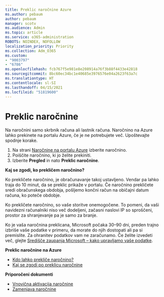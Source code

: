 ```yaml
---
title: Preklic naročnine Azure
ms.author: pebaum
author: pebaum
manager: scotv
ms.audience: Admin
ms.topic: article
ms.service: o365-administration
ROBOTS: NOINDEX, NOFOLLOW
localization_priority: Priority
ms.collection: Adm_O365
ms.custom:
- "9003797"
- "6786"
ms.openlocfilehash: fcb767f5e981e8e208914a76f3b88f4433e42818
ms.sourcegitcommit: 8bc60ec34bc1e40685e3976576e04a2623f63a7c
ms.translationtype: HT
ms.contentlocale: sl-SI
ms.lasthandoff: 04/15/2021
ms.locfileid: "51819600"
---
```

# <a name="cancel-subscription"></a>Preklic naročnine

Na naročnini samo skrbnik računa ali lastnik računa. Naročnino na Azure lahko prekinete na portalu Azure, če je ne potrebujete več. Upoštevajte spodnje korake.

1. Na strani [Naročnine na portalu Azure](https://portal.azure.com/#blade/Microsoft_Azure_Billing/SubscriptionsBlade) izberite naročnino.
2. Poiščite naročnino, ki jo želite prekiniti.
3. Izberite **Pregled** in nato **Preklic naročnine**.

**Kaj se zgodi, ko prekličem naročnino?**

Ko prekličete naročnino, je obračunavanje takoj ustavljeno. Vendar pa lahko traja do 10 minut, da se preklic prikaže v portalu. Če naročnino prekličete sredi obračunskega obdobja, pošljemo končni račun na običajni datum računa, ko poteče obdobje.

Ko prekličete naročnino, so vaše storitve onemogočene. To pomeni, da vaši navidezni računalniki niso več dodeljeni, začasni naslovi IP so sproščeni, prostor za shranjevanje pa je samo za branje.

Ko je vaša naročnina preklicana, Microsoft počaka 30–90 dni, preden trajno izbriše vaše podatke v primeru, da morate do njih dostopati ali pa si premislite. Za ohranitev podatkov vam ne zaračunamo. Če želite izvedeti več, glejte [Središče zaupanja Microsoft – kako upravljamo vaše podatke](https://go.microsoft.com/fwLink/p/?LinkID=822930&clcid=0x409).

**Preklic naročnine na Azure**

- [Kdo lahko prekliče naročnino?](https://docs.microsoft.com/azure/billing/billing-how-to-cancel-azure-subscription?WT.mc_id=Portal-Microsoft_Azure_Support#who-can-cancel-a-subscription)
- [Kaj se zgodi po preklicu naročnine](https://docs.microsoft.com/azure/billing/billing-how-to-cancel-azure-subscription?WT.mc_id=Portal-Microsoft_Azure_Support#what-happens-after-i-cancel-my-subscription)

**Priporočeni dokumenti**

- [Vnovična aktivacija naročnine](https://docs.microsoft.com/azure/billing/billing-how-to-cancel-azure-subscription?WT.mc_id=Portal-Microsoft_Azure_Support#reactivate-subscription)
- [Zamenjava naročnine](https://docs.microsoft.com/azure/billing/billing-how-to-switch-azure-offer?WT.mc_id=Portal-Microsoft_Azure_Support)